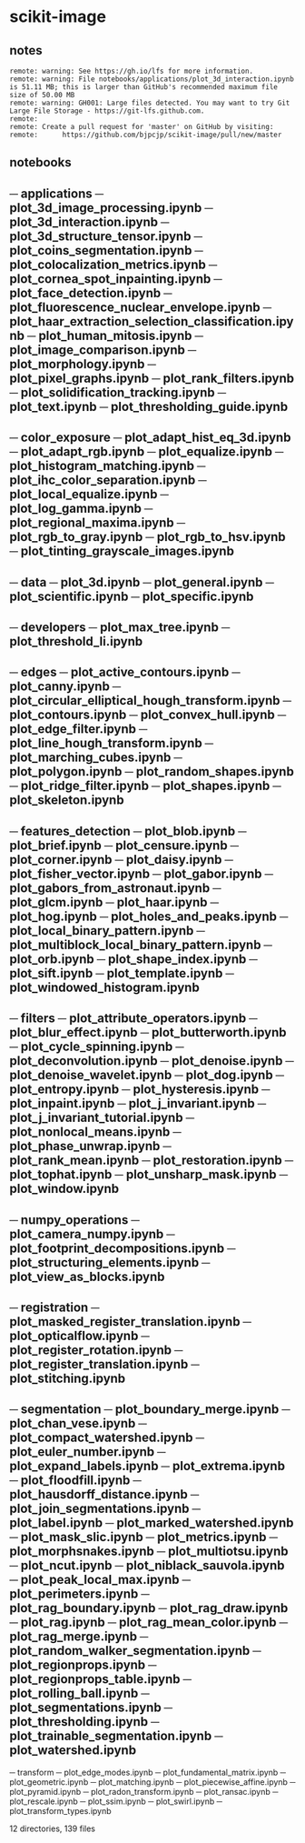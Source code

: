 # scikit-image
## notes
	remote: warning: See https://gh.io/lfs for more information.
	remote: warning: File notebooks/applications/plot_3d_interaction.ipynb is 51.11 MB; this is larger than GitHub's recommended maximum file size of 50.00 MB
	remote: warning: GH001: Large files detected. You may want to try Git Large File Storage - https://git-lfs.github.com.
	remote: 
	remote: Create a pull request for 'master' on GitHub by visiting:
	remote:      https://github.com/bjpcjp/scikit-image/pull/new/master

## notebooks
─ applications
	─ plot_3d_image_processing.ipynb
	─ plot_3d_interaction.ipynb
	─ plot_3d_structure_tensor.ipynb
	─ plot_coins_segmentation.ipynb
	─ plot_colocalization_metrics.ipynb
	─ plot_cornea_spot_inpainting.ipynb
	─ plot_face_detection.ipynb
	─ plot_fluorescence_nuclear_envelope.ipynb
	─ plot_haar_extraction_selection_classification.ipynb
	─ plot_human_mitosis.ipynb
	─ plot_image_comparison.ipynb
	─ plot_morphology.ipynb
	─ plot_pixel_graphs.ipynb
	─ plot_rank_filters.ipynb
	─ plot_solidification_tracking.ipynb
	─ plot_text.ipynb
	─ plot_thresholding_guide.ipynb
---
─ color_exposure
	─ plot_adapt_hist_eq_3d.ipynb
	─ plot_adapt_rgb.ipynb
	─ plot_equalize.ipynb
	─ plot_histogram_matching.ipynb
	─ plot_ihc_color_separation.ipynb
	─ plot_local_equalize.ipynb
	─ plot_log_gamma.ipynb
	─ plot_regional_maxima.ipynb
	─ plot_rgb_to_gray.ipynb
	─ plot_rgb_to_hsv.ipynb
	─ plot_tinting_grayscale_images.ipynb
---
─ data
	─ plot_3d.ipynb
	─ plot_general.ipynb
	─ plot_scientific.ipynb
	─ plot_specific.ipynb
---
─ developers
	─ plot_max_tree.ipynb
	─ plot_threshold_li.ipynb
---
─ edges
	─ plot_active_contours.ipynb
	─ plot_canny.ipynb
	─ plot_circular_elliptical_hough_transform.ipynb
	─ plot_contours.ipynb
	─ plot_convex_hull.ipynb
	─ plot_edge_filter.ipynb
	─ plot_line_hough_transform.ipynb
	─ plot_marching_cubes.ipynb
	─ plot_polygon.ipynb
	─ plot_random_shapes.ipynb
	─ plot_ridge_filter.ipynb
	─ plot_shapes.ipynb
	─ plot_skeleton.ipynb
---
─ features_detection
	─ plot_blob.ipynb
	─ plot_brief.ipynb
	─ plot_censure.ipynb
	─ plot_corner.ipynb
	─ plot_daisy.ipynb
	─ plot_fisher_vector.ipynb
	─ plot_gabor.ipynb
	─ plot_gabors_from_astronaut.ipynb
	─ plot_glcm.ipynb
	─ plot_haar.ipynb
	─ plot_hog.ipynb
	─ plot_holes_and_peaks.ipynb
	─ plot_local_binary_pattern.ipynb
	─ plot_multiblock_local_binary_pattern.ipynb
	─ plot_orb.ipynb
	─ plot_shape_index.ipynb
	─ plot_sift.ipynb
	─ plot_template.ipynb
	─ plot_windowed_histogram.ipynb
---
─ filters
	─ plot_attribute_operators.ipynb
	─ plot_blur_effect.ipynb
	─ plot_butterworth.ipynb
	─ plot_cycle_spinning.ipynb
	─ plot_deconvolution.ipynb
	─ plot_denoise.ipynb
	─ plot_denoise_wavelet.ipynb
	─ plot_dog.ipynb
	─ plot_entropy.ipynb
	─ plot_hysteresis.ipynb
	─ plot_inpaint.ipynb
	─ plot_j_invariant.ipynb
	─ plot_j_invariant_tutorial.ipynb
	─ plot_nonlocal_means.ipynb
	─ plot_phase_unwrap.ipynb
	─ plot_rank_mean.ipynb
	─ plot_restoration.ipynb
	─ plot_tophat.ipynb
	─ plot_unsharp_mask.ipynb
	─ plot_window.ipynb
---
─ numpy_operations
	─ plot_camera_numpy.ipynb
	─ plot_footprint_decompositions.ipynb
	─ plot_structuring_elements.ipynb
	─ plot_view_as_blocks.ipynb
---
─ registration
	─ plot_masked_register_translation.ipynb
	─ plot_opticalflow.ipynb
	─ plot_register_rotation.ipynb
	─ plot_register_translation.ipynb
	─ plot_stitching.ipynb
---
─ segmentation
	─ plot_boundary_merge.ipynb
	─ plot_chan_vese.ipynb
	─ plot_compact_watershed.ipynb
	─ plot_euler_number.ipynb
	─ plot_expand_labels.ipynb
	─ plot_extrema.ipynb
	─ plot_floodfill.ipynb
	─ plot_hausdorff_distance.ipynb
	─ plot_join_segmentations.ipynb
	─ plot_label.ipynb
	─ plot_marked_watershed.ipynb
	─ plot_mask_slic.ipynb
	─ plot_metrics.ipynb
	─ plot_morphsnakes.ipynb
	─ plot_multiotsu.ipynb
	─ plot_ncut.ipynb
	─ plot_niblack_sauvola.ipynb
	─ plot_peak_local_max.ipynb
	─ plot_perimeters.ipynb
	─ plot_rag_boundary.ipynb
	─ plot_rag_draw.ipynb
	─ plot_rag.ipynb
	─ plot_rag_mean_color.ipynb
	─ plot_rag_merge.ipynb
	─ plot_random_walker_segmentation.ipynb
	─ plot_regionprops.ipynb
	─ plot_regionprops_table.ipynb
	─ plot_rolling_ball.ipynb
	─ plot_segmentations.ipynb
	─ plot_thresholding.ipynb
	─ plot_trainable_segmentation.ipynb
	─ plot_watershed.ipynb
---
─ transform
	─ plot_edge_modes.ipynb
	─ plot_fundamental_matrix.ipynb
	─ plot_geometric.ipynb
	─ plot_matching.ipynb
	─ plot_piecewise_affine.ipynb
	─ plot_pyramid.ipynb
	─ plot_radon_transform.ipynb
	─ plot_ransac.ipynb
	─ plot_rescale.ipynb
	─ plot_ssim.ipynb
	─ plot_swirl.ipynb
	─ plot_transform_types.ipynb

12 directories, 139 files
